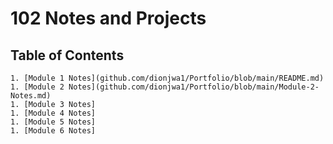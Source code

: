 # 102 Notes and Projects

## Table of Contents

    1. [Module 1 Notes](github.com/dionjwa1/Portfolio/blob/main/README.md) 
    1. [Module 2 Notes](github.com/dionjwa1/Portfolio/blob/main/Module-2-Notes.md)
    1. [Module 3 Notes]
    1. [Module 4 Notes]
    1. [Module 5 Notes]
    1. [Module 6 Notes]
